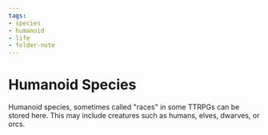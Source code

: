 ```yaml
---
tags:
- species
- humanoid
- life
- folder-note
---
```

# Humanoid Species
Humanoid species, sometimes called "races" in some TTRPGs can be stored here. This may include creatures such as humans, elves, dwarves, or orcs.